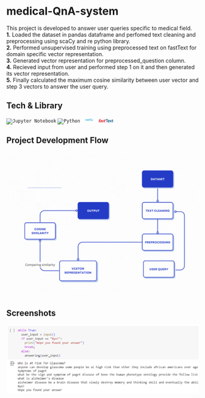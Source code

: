 # medical-QnA-system

This project is developed to answer user queries specific to medical field. <br>
**1.** Loaded the dataset in pandas dataframe and perfomed text cleaning and preprocessing using scaCy and re python library. <br>
**2.** Performed unsupervised training using preprocessed text on fastText for domain specific vector representation. <br>
**3.** Generated vector representation for preprocessed_question column. <br>
**4.** Recieved input from user and performed step 1 on it and then generated its vector representation. <br>
**5.** Finally calculated the maximum cosine similarity between user vector and step 3 vectors to answer the user query.

## Tech & Library

<div >
	<code><img width="40" src="https://user-images.githubusercontent.com/25181517/183914128-3fc88b4a-4ac1-40e6-9443-9a30182379b7.png" alt="Jupyter Notebook" title="Jupyter Notebook"/></code>
	<code><img width="40" src="https://user-images.githubusercontent.com/25181517/183423507-c056a6f9-1ba8-4312-a350-19bcbc5a8697.png" alt="Python" title="Python"/></code>
	<code><img width="40" src="https://github.com/DivingDev/medical-QnA-system/blob/main/resources/spaCy.png" alt="spaCy" title="spaCy"/></code>
	<code><img width="40" src="https://github.com/DivingDev/medical-QnA-system/blob/main/resources/fasttext-icon-white-web.png" alt="fastText" title="fastText"/></code>
</div>

## Project Development Flow

![](https://github.com/DivingDev/medical-QnA-system/blob/main/resources/project-flow.gif)

## Screenshots

![App Screenshot](https://github.com/DivingDev/medical-QnA-system/blob/main/resources/Example-output.png)
